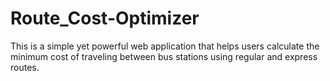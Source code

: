 # Route_Cost-Optimizer
This is a simple yet powerful web application that helps users calculate the minimum cost of traveling between bus stations using regular and express routes.
